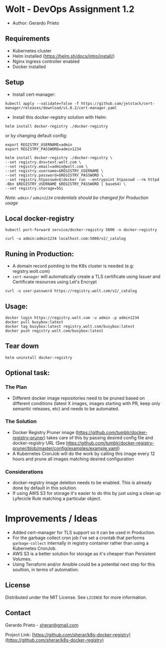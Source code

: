 # Wolt - DevOps Assignment 1.2
- Author: Gerardo Prieto

## Requirements

- Kubernetes cluster
- Helm installed (https://helm.sh/docs/intro/install/)
- Nginx ingress controller enabled
- Docker installed

## Setup

- Install cert-manager:

```
kubectl apply --validate=false -f https://github.com/jetstack/cert-manager/releases/download/v1.0.2/cert-manager.yaml 
```

- Install this docker-registry solution with Helm:

```
helm install docker-registry ./docker-registry
```

or by changing default config:

```
export REGISTRY_USERNAME=admin
export REGISTRY_PASSWORD=admin1234

helm install docker-registry ./docker-registry \
--set registry.dns=test.wolt.com \
--set registry.email=admin@wolt.com \
--set registry.username=$REGISTRY_USERNAME \
--set registry.password=$REGISTRY_PASSWORD \
--set registry.htpasswd=$(docker run --entrypoint htpasswd --rm httpd -Bbn $REGISTRY_USERNAME $REGISTRY_PASSWORD | base64) \
--set registry.storage=5Gi
```

_Note: `admin` / `admin1234` credentials should be changed for Production usage_


## Local docker-registry

```
kubectl port-forward service/docker-registry 5000 -n docker-registry
```

`
curl -u admin:admin1234 localhost.com:5000/v2/_catalog
`


## Runing in Production:

- A domain record pointing to the K8s cluster is needed (e.g: registry.wolt.com)
- `cert-manager` will automatically create a TLS certificate using Issuer and Certificate resources using Let's Encrypt

`
curl -u user:password https://registry.wolt.com/v2/_catalog
`


## Usage:

```
docker login https://registry.wolt.com -u admin -p admin1234
docker pull busybox:latest
docker tag busybox:latest registry.wolt.com/busybox:latest
docker push registry.wolt.com/busybox:latest
```

## Tear down

```
helm uninstall docker-registry
```

## Optional task:

### The Plan

- Different docker image repositories need to be pruned based on different conditions (latest X images, images starting with PR, keep only semantic releases, etc) and needs to be automated.

### The Solution

- Docker Registry Pruner image (https://github.com/tumblr/docker-registry-pruner) takes care of this by passing desired config file and docker-registry URL (See https://github.com/tumblr/docker-registry-pruner/blob/master/config/examples/example.yaml)
- A Kubernetes CronJob will do the work by calling this image every 12 hours and prune all images matching desired configuration

### Considerations

- docker-registry image deletion needs to be enabled. This is already done by default in this solution.
- If using AWS S3 for storage it's easier to do this by just using a clean up Lyfecicle Rule matching a particular object.


# Improvements / Ideas

- Added cert-manager for TLS support so it can be used in Production.
- For the garbage collect cron job I've set a crontab that performs `garbage-collect` internally in registry container rather than using a Kubernetes CronJob.
- AWS S3 is a better solution for storage as it's cheaper than Persistent Volumes.
- Using Terraform and/or Ansible could be a potential next step for this soultion, in terms of automation.


## License

Distributed under the MIT License. See `LICENSE` for more information.



## Contact

Gerardo Prieto - sherar@gmail.com

Project Link: [https://github.com/sherar/k8s-docker-registry](https://github.com/sherar/k8s-docker-registry)